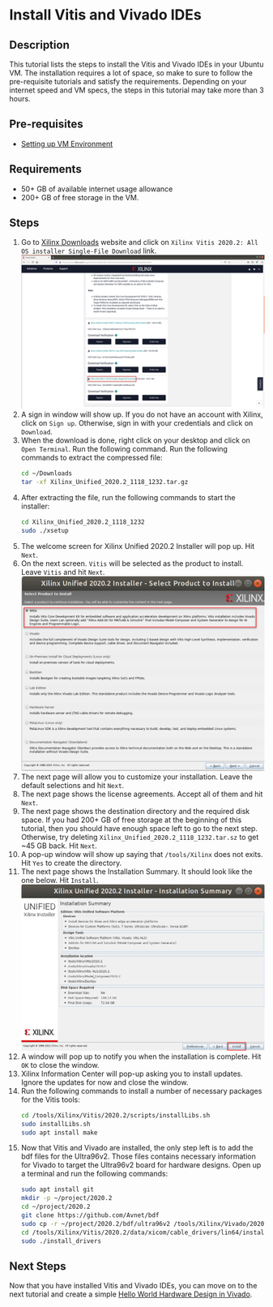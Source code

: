 # Install Vitis and Vivado IDEs
## Description
This tutorial lists the steps to install the Vitis and Vivado IDEs in your Ubuntu VM. The installation requires a lot of space, so make to sure to follow the pre-requisite tutorials and satisfy the requirements. Depending on your internet speed and VM specs, the steps in this tutorial may take more than 3 hours.

## Pre-requisites
- [Setting up VM Environment](../virtual_machine_setup/tutorial.md)

## Requirements
- 50+ GB of available internet usage allowance
- 200+ GB of free storage in the VM.

## Steps
1. Go to [Xilinx Downloads](https://www.xilinx.com/support/download/index.html/content/xilinx/en/downloadNav/vitis.html) website and click on `Xilinx Vitis 2020.2: All OS installer Single-File Download` link.
![Click on All OS installer](all_os_installer.png "Click on All OS installer")
2. A sign in window will show up. If you do not have an account with Xilinx, click on `Sign up`. Otherwise, sign in with your credentials and click on `Download`.
3. When the download is done, right click on your desktop and click on `Open Terminal`. Run the following command. Run the following commands to extract the compressed file:
    ```bash
    cd ~/Downloads
    tar -xf Xilinx_Unified_2020.2_1118_1232.tar.gz
    ```
4. After extracting the file, run the following commands to start the installer:
    ```bash
    cd Xilinx_Unified_2020.2_1118_1232
    sudo ./xsetup
    ```
5. The welcome screen for Xilinx Unified 2020.2 Installer will pop up. Hit `Next`.
6. On the next screen. `Vitis` will be selected as the product to install. Leave `Vitis` and hit `Next`.
![Leave Vitis selected](vitis.png "Leave Vitis selected")
7. The next page will allow you to customize your installation. Leave the default selections and hit `Next`.
8. The next page shows the license agreements. Accept all of them and hit `Next`.
9. The next page shows the destination directory and the required disk space. If you had 200+ GB of free storage at the beginning of this tutorial, then you should have enough space left to go to the next step. Otherwise, try deleting `Xilinx_Unified_2020.2_1118_1232.tar.sz` to get ~45 GB back. Hit `Next`.
10. A pop-up window will show up saying that `/tools/Xilinx` does not exits. Hit `Yes` to create the directory.
11. The next page shows the Installation Summary. It should look like the one below. Hit `Install`.
![Summary page](summary.png "Hit `Install`")
12. A window will pop up to notify you when the installation is complete. Hit `OK` to close the window.
13. Xilinx Information Center will pop-up asking you to install updates. Ignore the updates for now and close the window.
14. Run the following commands to install a number of necessary packages for the Vitis tools:
    ```bash
    cd /tools/Xilinx/Vitis/2020.2/scripts/installLibs.sh
    sudo installLibs.sh
    sudo apt install make
    ```
14. Now that Vitis and Vivado are installed, the only step left is to add the bdf files for the Ultra96v2. Those files contains necessary information for Vivado to target the Ultra96v2 board for hardware designs. Open up a terminal and run the following commands:
    ```bash
    sudo apt install git
    mkdir -p ~/project/2020.2
    cd ~/project/2020.2
    git clone https://github.com/Avnet/bdf
    sudo cp -r ~/project/2020.2/bdf/ultra96v2 /tools/Xilinx/Vivado/2020.2/data/boards/board_files
    cd /tools/Xilinx/Vitis/2020.2/data/xicom/cable_drivers/lin64/install_script/install_drivers
    sudo ./install_drivers
    ```
## Next Steps
Now that you have installed Vitis and Vivado IDEs, you can move on to the next tutorial and create a simple [Hello World Hardware Design in Vivado](../hello_world_hw/hello_world_hw.md).
